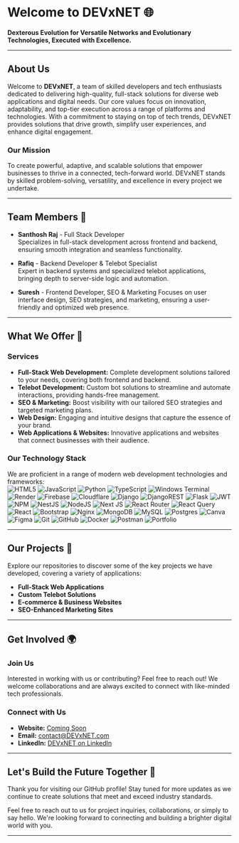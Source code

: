 # Welcome to DEVxNET 🌐

**Dexterous Evolution for Versatile Networks and Evolutionary Technologies, Executed with Excellence.**

---

## About Us

Welcome to **DEVxNET**, a team of skilled developers and tech enthusiasts dedicated to delivering high-quality, full-stack solutions for diverse web applications and digital needs. Our core values focus on innovation, adaptability, and top-tier execution across a range of platforms and technologies. With a commitment to staying on top of tech trends, DEVxNET provides solutions that drive growth, simplify user experiences, and enhance digital engagement.

### Our Mission

To create powerful, adaptive, and scalable solutions that empower businesses to thrive in a connected, tech-forward world. DEVxNET stands by skilled problem-solving, versatility, and excellence in every project we undertake.

---



## Team Members 👥

- **Santhosh Raj** - Full Stack Developer  
  Specializes in full-stack development across frontend and backend, ensuring smooth integration and seamless functionality.

- **Rafiq** - Backend Developer & Telebot Specialist  
  Expert in backend systems and specialized telebot applications, bringing depth to server-side logic and automation.

- **Suresh** - Frontend Developer, SEO & Marketing 
  Focuses on user interface design, SEO strategies, and marketing, ensuring a user-friendly and optimized web presence.

---

## What We Offer 🚀

### Services
- **Full-Stack Web Development:** Complete development solutions tailored to your needs, covering both frontend and backend.
- **Telebot Development:** Custom bot solutions to streamline and automate interactions, providing hands-free management.
- **SEO & Marketing:** Boost visibility with our tailored SEO strategies and targeted marketing plans.
- **Web Design:** Engaging and intuitive designs that capture the essence of your brand.
- **Web Applications & Websites:** Innovative applications and websites that connect businesses with their audience.

### Our Technology Stack
We are proficient in a range of modern web development technologies and frameworks:<br>
![HTML5](https://img.shields.io/badge/html5-%23E34F26.svg?style=for-the-badge&logo=html5&logoColor=white) ![JavaScript](https://img.shields.io/badge/javascript-%23323330.svg?style=for-the-badge&logo=javascript&logoColor=%23F7DF1E) ![Python](https://img.shields.io/badge/python-3670A0?style=for-the-badge&logo=python&logoColor=ffdd54) ![TypeScript](https://img.shields.io/badge/typescript-%23007ACC.svg?style=for-the-badge&logo=typescript&logoColor=white) ![Windows Terminal](https://img.shields.io/badge/Windows%20Terminal-%234D4D4D.svg?style=for-the-badge&logo=windows-terminal&logoColor=white) ![Render](https://img.shields.io/badge/Render-%46E3B7.svg?style=for-the-badge&logo=render&logoColor=white) ![Firebase](https://img.shields.io/badge/firebase-%23039BE5.svg?style=for-the-badge&logo=firebase) ![Cloudflare](https://img.shields.io/badge/Cloudflare-F38020?style=for-the-badge&logo=Cloudflare&logoColor=white) ![Django](https://img.shields.io/badge/django-%23092E20.svg?style=for-the-badge&logo=django&logoColor=white) ![DjangoREST](https://img.shields.io/badge/DJANGO-REST-ff1709?style=for-the-badge&logo=django&logoColor=white&color=ff1709&labelColor=gray) ![Flask](https://img.shields.io/badge/flask-%23000.svg?style=for-the-badge&logo=flask&logoColor=white) ![JWT](https://img.shields.io/badge/JWT-black?style=for-the-badge&logo=JSON%20web%20tokens) ![NPM](https://img.shields.io/badge/NPM-%23CB3837.svg?style=for-the-badge&logo=npm&logoColor=white) ![NestJS](https://img.shields.io/badge/nestjs-%23E0234E.svg?style=for-the-badge&logo=nestjs&logoColor=white) ![NodeJS](https://img.shields.io/badge/node.js-6DA55F?style=for-the-badge&logo=node.js&logoColor=white) ![Next JS](https://img.shields.io/badge/Next-black?style=for-the-badge&logo=next.js&logoColor=white) ![React Router](https://img.shields.io/badge/React_Router-CA4245?style=for-the-badge&logo=react-router&logoColor=white) ![React Query](https://img.shields.io/badge/-React%20Query-FF4154?style=for-the-badge&logo=react%20query&logoColor=white) ![React](https://img.shields.io/badge/react-%2320232a.svg?style=for-the-badge&logo=react&logoColor=%2361DAFB) ![Bootstrap](https://img.shields.io/badge/bootstrap-%238511FA.svg?style=for-the-badge&logo=bootstrap&logoColor=white) ![Nginx](https://img.shields.io/badge/nginx-%23009639.svg?style=for-the-badge&logo=nginx&logoColor=white) ![MongoDB](https://img.shields.io/badge/MongoDB-%234ea94b.svg?style=for-the-badge&logo=mongodb&logoColor=white) ![MySQL](https://img.shields.io/badge/mysql-4479A1.svg?style=for-the-badge&logo=mysql&logoColor=white) ![Postgres](https://img.shields.io/badge/postgres-%23316192.svg?style=for-the-badge&logo=postgresql&logoColor=white) ![Canva](https://img.shields.io/badge/Canva-%2300C4CC.svg?style=for-the-badge&logo=Canva&logoColor=white) ![Figma](https://img.shields.io/badge/figma-%23F24E1E.svg?style=for-the-badge&logo=figma&logoColor=white) ![Git](https://img.shields.io/badge/git-%23F05033.svg?style=for-the-badge&logo=git&logoColor=white) ![GitHub](https://img.shields.io/badge/github-%23121011.svg?style=for-the-badge&logo=github&logoColor=white) ![Docker](https://img.shields.io/badge/docker-%230db7ed.svg?style=for-the-badge&logo=docker&logoColor=white) ![Postman](https://img.shields.io/badge/Postman-FF6C37?style=for-the-badge&logo=postman&logoColor=white) ![Portfolio](https://img.shields.io/badge/Portfolio-%23000000.svg?style=for-the-badge&logo=firefox&logoColor=#FF7139)

---

## Our Projects 🌟

Explore our repositories to discover some of the key projects we have developed, covering a variety of applications:
- **Full-Stack Web Applications**
- **Custom Telebot Solutions**
- **E-commerce & Business Websites**
- **SEO-Enhanced Marketing Sites**

---

## Get Involved 🌍

### Join Us
Interested in working with us or contributing? Feel free to reach out! We welcome collaborations and are always excited to connect with like-minded tech professionals.

### Connect with Us
- **Website:** [Coming Soon](#)
- **Email:** [contact@DEVxNET.com](mailto:contact@DEVxNET.com)
- **LinkedIn:** [DEVxNET on LinkedIn](#)

---

## Let's Build the Future Together 🤝

Thank you for visiting our GitHub profile! Stay tuned for more updates as we continue to create solutions that meet and exceed industry standards.

Feel free to reach out to us for project inquiries, collaborations, or simply to say hello. We're looking forward to connecting and building a brighter digital world with you.

---

